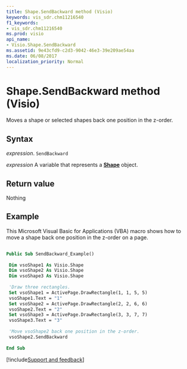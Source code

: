 ```yaml
---
title: Shape.SendBackward method (Visio)
keywords: vis_sdr.chm11216540
f1_keywords:
- vis_sdr.chm11216540
ms.prod: visio
api_name:
- Visio.Shape.SendBackward
ms.assetid: 9e43cfd9-c2d3-9042-46e3-39e209ae54aa
ms.date: 06/08/2017
localization_priority: Normal
---
```



# Shape.SendBackward method (Visio)

Moves a shape or selected shapes back one position in the z-order.


## Syntax

_expression_. `SendBackward`

_expression_ A variable that represents a **[Shape](Visio.Shape.md)** object.


## Return value

Nothing


## Example

This Microsoft Visual Basic for Applications (VBA) macro shows how to move a shape back one position in the z-order on a page.


```vb
 
Public Sub SendBackward_Example() 
 
 Dim vsoShape1 As Visio.Shape 
 Dim vsoShape2 As Visio.Shape 
 Dim vsoShape3 As Visio.Shape 
 
 'Draw three rectangles. 
 Set vsoShape1 = ActivePage.DrawRectangle(1, 1, 5, 5) 
 vsoShape1.Text = "1" 
 Set vsoShape2 = ActivePage.DrawRectangle(2, 2, 6, 6) 
 vsoShape2.Text = "2" 
 Set vsoShape3 = ActivePage.DrawRectangle(3, 3, 7, 7) 
 vsoShape3.Text = "3" 
 
 'Move vsoShape2 back one position in the z-order. 
 vsoShape2.SendBackward 
 
End Sub
```

[!include[Support and feedback](~/includes/feedback-boilerplate.md)]